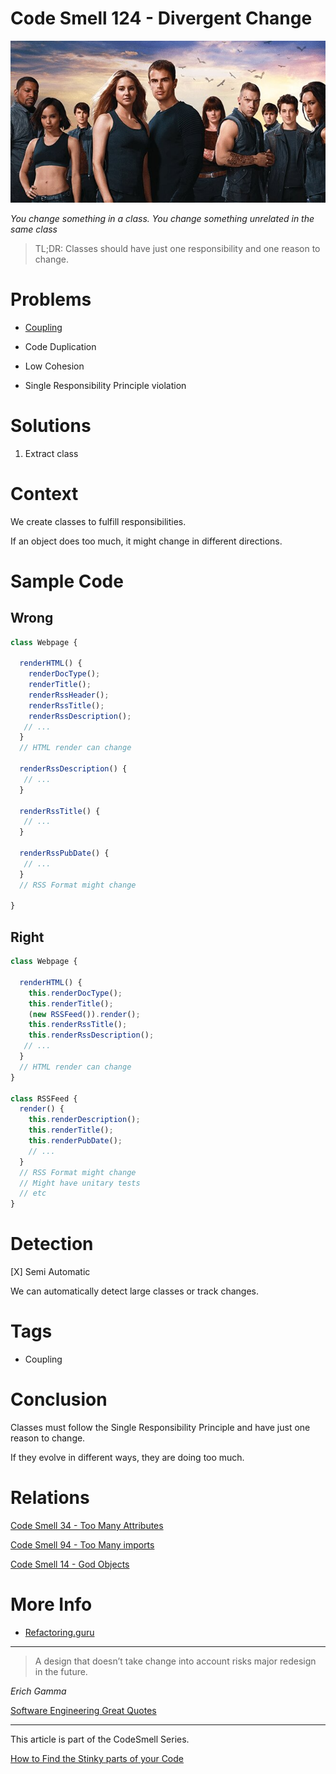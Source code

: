 # Code Smell 124 - Divergent Change

![Code Smell 124 - Divergent Change](Divergente-final-television.jpg)

*You change something in a class. You change something unrelated in the same class*

> TL;DR: Classes should have just one responsibility and one reason to change.

# Problems

- [Coupling](../../Theory/Coupling%20-%20The%20one%20and%20only%20software%20design%20problem/readme.md)

- Code Duplication

- Low Cohesion

- Single Responsibility Principle violation

# Solutions

1. Extract class

# Context

We create classes to fulfill responsibilities.

If an object does too much, it might change in different directions.

# Sample Code

## Wrong

[Gist Url]: # (https://gist.github.com/mcsee/398ed708b96ddabe79971b98edefce4a)
```javascript
class Webpage {
  
  renderHTML() {
    renderDocType();
    renderTitle();
    renderRssHeader();
    renderRssTitle();
    renderRssDescription();
   // ...
  }
  // HTML render can change

  renderRssDescription() {
   // ...
  }

  renderRssTitle() {
   // ...
  }

  renderRssPubDate() {
   // ...
  }
  // RSS Format might change

}
```

## Right

[Gist Url]: # (https://gist.github.com/mcsee/cb5736ef2d43863b8cae0ff060c1317a)
```javascript
class Webpage {
  
  renderHTML() {
    this.renderDocType();
    this.renderTitle();
    (new RSSFeed()).render();
    this.renderRssTitle();
    this.renderRssDescription();
   // ...
  }
  // HTML render can change
}

class RSSFeed {
  render() {
    this.renderDescription();
    this.renderTitle();
    this.renderPubDate();
    // ...
  }  
  // RSS Format might change
  // Might have unitary tests
  // etc
}
```

# Detection

[X] Semi Automatic

We can automatically detect large classes or track changes.

# Tags

- Coupling

# Conclusion

Classes must follow the Single Responsibility Principle and have just one reason to change.

If they evolve in different ways, they are doing too much.

# Relations

[Code Smell 34 - Too Many Attributes](../../Code%20Smells/Code%20Smell%2034%20-%20Too%20Many%20Attributes/readme.md)

[Code Smell 94 - Too Many imports](../../Code%20Smells/Code%20Smell%2094%20-%20Too%20Many%20imports/readme.md)

[Code Smell 14 - God Objects](../../Code%20Smells/Code%20Smell%2014%20-%20God%20Objects/readme.md)

# More Info

- [Refactoring.guru](https://refactoring.guru/es/smells/divergent-change)

* * *

> A design that doesn’t take change into account risks major redesign in the future.

_Erich Gamma_
 
[Software Engineering Great Quotes](../../Quotes/Software%20Engineering%20Great%20Quotes/readme.md)

* * *

This article is part of the CodeSmell Series.

[How to Find the Stinky parts of your Code](../../Code%20Smells/How%20to%20Find%20the%20Stinky%20parts%20of%20your%20Code/readme.md)